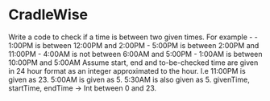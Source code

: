 # CradleWise
Write a code to check if a time is between two given times. For example - - 1:00PM is between 12:00PM and 2:00PM - 5:00PM is between 2:00PM and 11:00PM - 4:00AM is not between 6:00AM and 5:00PM - 1:00AM is between 10:00PM and 5:00AM Assume start, end and to-be-checked time are given in 24 hour format as an integer approximated to the hour. I.e 11:00PM is given as 23. 5:00AM is given as 5. 5:30AM is also given as 5. givenTime, startTime, endTime -> Int between 0 and 23.
